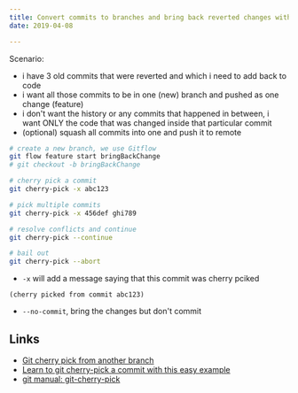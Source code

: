 ```yaml
---
title: Convert commits to branches and bring back reverted changes with cherry-pick
date: 2019-04-08

---
```


Scenario:

- i have 3 old commits that were reverted and which i need to add back to code
- i want all those commits to be in one (new) branch and pushed as one change (feature)
- i don't want the history or any commits that happened in between, i want ONLY the code that was changed inside that particular commit
- (optional) squash all commits into one and push it to remote


```bash
# create a new branch, we use Gitflow
git flow feature start bringBackChange
# git checkout -b bringBackChange 

# cherry pick a commit
git cherry-pick -x abc123 

# pick multiple commits
git cherry-pick -x 456def ghi789

# resolve conflicts and continue
git cherry-pick --continue

# bail out
git cherry-pick --abort
```

- `-x` will add a message saying that this commit was cherry pciked

```
(cherry picked from commit abc123)
```

- `--no-commit`, bring the changes but don't commit

Links
---

- [Git cherry pick from another branch](https://www.christianengvall.se/git-cherry-pick/)
- [Learn to git cherry-pick a commit with this easy example](https://www.theserverside.com/blog/Coffee-Talk-Java-News-Stories-and-Opinions/Need-to-git-cherry-pick-a-commit-Heres-an-example-how)
- [git manual: git-cherry-pick](https://git-scm.com/docs/git-cherry-pick)
